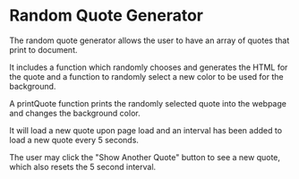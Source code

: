 # Random Quote Generator

The random quote generator allows the user to have an array of quotes that print to document.

It includes a function which randomly chooses and generates the HTML for the quote and a function to randomly select a new color to be used for the background.

A printQuote function prints the randomly selected quote into the webpage and changes the background color.

It will load a new quote upon page load and an interval has been added to load a new quote every 5 seconds.

The user may click the "Show Another Quote" button to see a new quote, which also resets the 5 second interval.